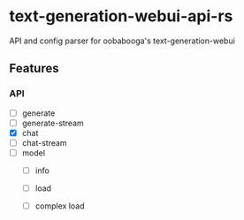 # text-generation-webui-api-rs
API and config parser for oobabooga's text-generation-webui

## Features

### API
- [ ] generate
- [ ] generate-stream
- [x] chat
- [ ] chat-stream
- [ ] model
  - [ ] info
  - [ ] load
  - [ ] complex load

